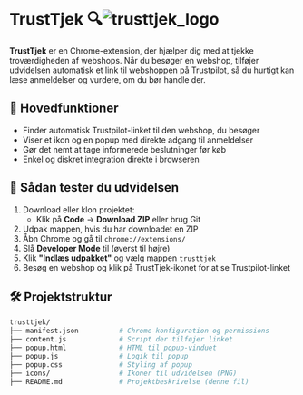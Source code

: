 # TrustTjek 🔍![trusttjek_logo](https://github.com/user-attachments/assets/cc106954-70d0-4fea-99b5-5f3c58482c6a)


**TrustTjek** er en Chrome-extension, der hjælper dig med at tjekke troværdigheden af webshops. Når du besøger en webshop, tilføjer udvidelsen automatisk et link til webshoppen på Trustpilot, så du hurtigt kan læse anmeldelser og vurdere, om du bør handle der.

## 🚀 Hovedfunktioner

- Finder automatisk Trustpilot-linket til den webshop, du besøger
- Viser et ikon og en popup med direkte adgang til anmeldelser
- Gør det nemt at tage informerede beslutninger før køb
- Enkel og diskret integration direkte i browseren

## 🧪 Sådan tester du udvidelsen

1. Download eller klon projektet:
   - Klik på **Code** → **Download ZIP** eller brug Git
2. Udpak mappen, hvis du har downloadet en ZIP
3. Åbn Chrome og gå til `chrome://extensions/`
4. Slå **Developer Mode** til (øverst til højre)
5. Klik **"Indlæs udpakket"** og vælg mappen `trusttjek`
6. Besøg en webshop og klik på TrustTjek-ikonet for at se Trustpilot-linket

## 🛠️ Projektstruktur

```bash
trusttjek/
├── manifest.json          # Chrome-konfiguration og permissions
├── content.js             # Script der tilføjer linket
├── popup.html             # HTML til popup-vinduet
├── popup.js               # Logik til popup
├── popup.css              # Styling af popup
├── icons/                 # Ikoner til udvidelsen (PNG)
├── README.md              # Projektbeskrivelse (denne fil)

